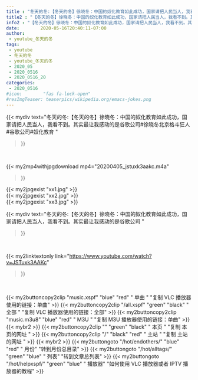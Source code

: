 ```yaml
---
title : "冬天的冬:【冬天的冬】徐晓冬：中国的奴化教育如此成功，国家请把人民当人，我看不到。其实最让我感动的是谷歌公司 "
title2 : "【冬天的冬】徐晓冬：中国的奴化教育如此成功，国家请把人民当人，我看不到。其实最让我感动的是谷歌公司 "
info2 : "【冬天的冬】徐晓冬：中国的奴化教育如此成功，国家请把人民当人，我看不到。其实最让我感动的是谷歌公司#徐晓冬北京格斗狂人#谷歌公司#奴化教育 "
date:        2020-05-16T20:40:11-07:00
author:
 - youtube_冬天的冬
tags:
 - youtube
 - 冬天的冬
 - youtube_冬天的冬
 - 2020_05
 - 2020_0516
 - 2020_0516_20
categories:
 - 2020_0516
#icon:        "fas fa-lock-open"
#resImgTeaser: teaserpics/wikipedia.org/emacs-jokes.png
---
```


{{< mydiv text="冬天的冬:【冬天的冬】徐晓冬：中国的奴化教育如此成功，国家请把人民当人，我看不到。其实最让我感动的是谷歌公司#徐晓冬北京格斗狂人#谷歌公司#奴化教育 "
>}}
<br>


{{< my2mp4withjpgdownload mp4="20200405_jstuxk3aakc.m4a"
>}}

{{< my2jpgexist "xx1.jpg" >}}<br>
{{< my2jpgexist "xx2.jpg" >}}<br>
{{< my2jpgexist "xx3.jpg" >}}<br>



{{< mydiv text="冬天的冬:【冬天的冬】徐晓冬：中国的奴化教育如此成功，国家请把人民当人，我看不到。其实最让我感动的是谷歌公司 "
>}}
<br>

{{< my2linktextonly link="https://www.youtube.com/watch?v=JSTuxk3AAKc"
>}}


<br>

{{< my2buttoncopy2clip "music.xspf"        "blue"   "red"    " 单曲 "  "复制 VLC 播放器使用的链接：单曲" >}} {{< my2buttoncopy2clip "/all.xspf"         "green"  "black"  " 全部 "  "复制 VLC 播放器使用的链接：全部" >}} {{< my2buttoncopy2clip "music.m3u8"        "blue"   "red"    " M3U  "    "复制 M3U 播放器使用的链接：单曲" >}} {{< mybr2 >}} {{< my2buttoncopy2clip ""                  "green"  "black"  " 本页 "    "复制 本页的网址 " >}} {{< my2buttoncopy2clip "/"                 "black"  "red"    " 主站 "    "复制 主站的网址 " >}} {{< mybr2 >}} {{< my2buttongoto      "/hot/endothers/"   "blue"   "red"    " 月份"   "转到月份总目录" >}} {{< my2buttongoto      "/hot/alltags/"     "green"  "blue"   " 列表"   "转到文章总列表" >}} {{< my2buttongoto      "/hot/helpxspf/"    "green"  "blue"   " 播放器" "如何使用 VLC 播放器或者 IPTV 播放器的教程" >}} 
